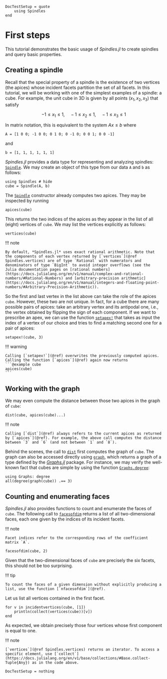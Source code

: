 ```@meta
DocTestSetup = quote
    using Spindles
end
```

# First steps
This tutorial demonstrates the basic usage of *Spindles.jl* to create spindles and query basic properties.

## Creating a spindle
Recall that the special property of a spindle is the existence of two vertices (the apices) whose incident facets partition the set of all facets. In this tutorial, we will be working with one of the simplest examples of a spindle: a cube. For example, the unit cube in 3D is given by all points $(x_1,x_2,x_3)$ that satisfy 
```math
-1 \le x_1 \le 1, \quad -1 \le x_2 \le 1, \quad -1 \le x_3 \le 1
```

In matrix notation, this is equivalent to the system $Ax \le b$ where

```@example cube
A = [1 0 0; -1 0 0; 0 1 0; 0 -1 0; 0 0 1; 0 0 -1]
```
and
```@example cube
b = [1, 1, 1, 1, 1, 1]
```

*Spindles.jl* provides a data type for representing and analyzing spindles: [`Spindle`](@ref). We may create an object of this type from our data `A` and `b` as follows:

```@example cube
using Spindles # hide
cube = Spindle(A, b)
```

The [`Spindle`](@ref) constructor already computes two apices. They may be inspected by running
```@example cube
apices(cube)
```

This returns the two indices of the apices as they appear in the list of all (eight) vertices of `cube`. We may list the vertices explicitly as follows:
```@example cube
vertices(cube)
```

!!! note

    By default, *Spindles.jl* uses exact rational arithmetic. Note that the components of each vertex returned by [`vertices`](@ref Spindles.vertices) are of type `Rational` with numerators and denominators of type `BigInt` to avoid integer overflows (see the Julia documentation pages on [rational numbers](https://docs.julialang.org/en/v1/manual/complex-and-rational-numbers/#Rational-Numbers) and [arbitrary-precision arithmetic](https://docs.julialang.org/en/v1/manual/integers-and-floating-point-numbers/#Arbitrary-Precision-Arithmetic)).

So the first and last vertex in the list above can take the role of the apices `cube`. However, these two are not unique. In fact, for a cube there are many possible pairs of apices: take an arbitrary vertex and its antipodal one, i.e., the vertex obtained by flipping the sign of each component. If we want to prescribe an apex, we can use the function [`setapex!`](@ref) that takes as input the index of a vertex of our choice and tries to find a matching second one for a pair of apices:

```@example cube
setapex!(cube, 3)
```

!!! warning

    Calling [`setapex!`](@ref) overwrites the previously computed apices. Calling the function [`apices`](@ref) again now returns
    ```@example cube
    apices(cube)
    ```

## Working with the graph
We may even compute the distance between those two apices in the graph of `cube`:

```@example cube
dist(cube, apices(cube)...)
```

!!! note

    Calling [`dist`](@ref) always refers to the current apices as returned by [`apices`](@ref). For example, the above call computes the distance between `3` and `6` (and not between `1` and `8`).

Behind the scenes, the call to [`dist`](@ref) first computes the graph of `cube`. The graph can also be accessed directly using [`graph`](@ref), which returns a graph of a type defined by the [*Graphs.jl*](https://juliagraphs.org/Graphs.jl/) package. 
For instance, we may verify the well-known fact that cubes are simple by using the function [`Graphs.degree`](https://juliagraphs.org/Graphs.jl/stable/core_functions/core/#Graphs.degree):

```@example cube
using Graphs: degree
all(degree(graph(cube)) .== 3)
```

## Counting and enumerating faces
*Spindles.jl* also provides functions to count and enumerate the faces of `cube`. The following call to [`facesofdim`](@ref) returns a list of all two-dimensional faces, each one given by the indices of its incident facets.

!!! note

    Facet indices refer to the corresponding rows of the coefficient matrix `A`. 

```@example cube
facesofdim(cube, 2)
```

Given that the two-dimensional faces of `cube` are precisely the six facets, this should not be too surprising. 

!!! tip

    To count the faces of a given dimension without explicitly producing a list, use the function [`nfacesofdim`](@ref).

Let us list all vertices contained in the first facet.

```@example cube
for v in incidentvertices(cube, [1])
    println(collect(vertices(cube))[v])
end
```

As expected, we obtain precisely those four vertices whose first component is equal to one.

!!! note

    [`vertices`](@ref Spindles.vertices) returns an iterator. To access a specific element, use [`collect`](https://docs.julialang.org/en/v1/base/collections/#Base.collect-Tuple{Any}) as in the code above.


```@meta
DocTestSetup = nothing
```